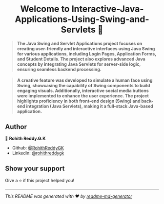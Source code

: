 <h1 align="center">Welcome to Interactive-Java-Applications-Using-Swing-and-Servlets 👋</h1>
<p>
</p>

> <h4>The Java Swing and Servlet Applications project focuses on creating user-friendly and interactive interfaces using Java Swing for various applications, including Login Pages, Application Forms, and Student Details. The project also explores advanced Java concepts by integrating Java Servlets for server-side logic, ensuring seamless backend processing.</h4>

> <h4>A creative feature was developed to simulate a human face using Swing, showcasing the capability of Swing components to build engaging visuals. Additionally, interactive social media buttons were implemented to enhance the user experience. The project highlights proficiency in both front-end design (Swing) and back-end integration (Java Servlets), making it a full-stack Java-based application.</h4>

## Author

👤 **Rohith Reddy.G.K**

* Github: [@RohithReddyGK](https://github.com/RohithReddyGK)
* LinkedIn: [@rohithreddygk](https://linkedin.com/in/rohithreddygk)

## Show your support

Give a ⭐️ if this project helped you!

***
_This README was generated with ❤️ by [readme-md-generator](https://github.com/kefranabg/readme-md-generator)_
